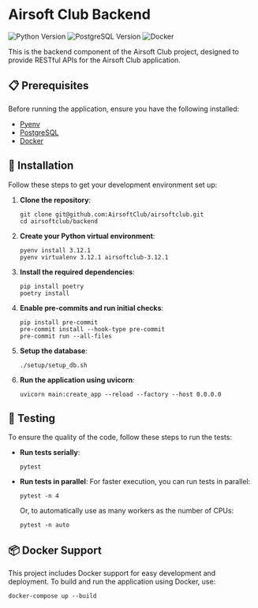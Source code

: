 # Airsoft Club Backend

![Python Version](https://img.shields.io/badge/python-3.12.1-blue.svg) ![PostgreSQL Version](https://img.shields.io/badge/PostgreSQL-16.1-blue.svg) ![Docker](https://img.shields.io/badge/docker-latest-blue.svg)

This is the backend component of the Airsoft Club project, designed to provide RESTful APIs for the Airsoft Club application.

## 📋 Prerequisites

Before running the application, ensure you have the following installed:
- [Pyenv](https://github.com/pyenv/pyenv)
- [PostgreSQL](https://www.postgresql.org/download/)
- [Docker](https://www.docker.com/products/docker-desktop)

## 🚀 Installation

Follow these steps to get your development environment set up:

1. **Clone the repository**:
    ```shell
    git clone git@github.com:AirsoftClub/airsoftclub.git
    cd airsoftclub/backend
    ```

2. **Create your Python virtual environment**:
    ```shell
    pyenv install 3.12.1
    pyenv virtualenv 3.12.1 airsoftclub-3.12.1
    ```

3. **Install the required dependencies**:
    ```shell
    pip install poetry
    poetry install
    ```

4. **Enable pre-commits and run initial checks**:
    ```shell
    pip install pre-commit
    pre-commit install --hook-type pre-commit
    pre-commit run --all-files
    ```

5. **Setup the database**:
    ```shell
    ./setup/setup_db.sh
    ```

6. **Run the application using uvicorn**:
    ```shell
    uvicorn main:create_app --reload --factory --host 0.0.0.0
    ```

## 🧪 Testing

To ensure the quality of the code, follow these steps to run the tests:

- **Run tests serially**:
    ```shell
    pytest
    ```

- **Run tests in parallel**:
    For faster execution, you can run tests in parallel:
    ```shell
    pytest -n 4
    ```
    Or, to automatically use as many workers as the number of CPUs:
    ```shell
    pytest -n auto
    ```

## 📦 Docker Support

This project includes Docker support for easy development and deployment. To build and run the application using Docker, use:
```shell
docker-compose up --build
```
